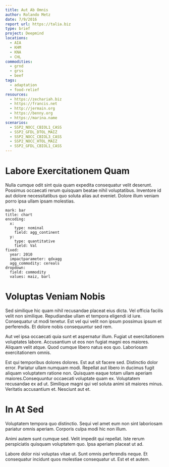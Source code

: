 ```yaml
---
title: Aut Ab Omnis
author: Rolando Metz
date: 7/9/2016
report url: https://talia.biz
type: brief
project: Deepmind
locations:
  - AIA
  - KHM
  - KNA
  - CHL
commodities:
  - grnd
  - grss
  - beef
tags:
  - adaptation
  - food-relief
resources:
  - https://zechariah.biz
  - https://francis.net
  - http://jermain.org
  - https://benny.org
  - https://marina.name
scenarios:
  - SSP2_NOCC_CBIOL1_CASS
  - SSP2_GFDL_DTOL_MAIZ
  - SSP2_NOCC_CBIOL3_CASS
  - SSP2_NOCC_HTOL_MAIZ
  - SSP2_GFDL_CBIOL1_CASS
---
```

# Labore Exercitationem Quam
Nulla cumque odit sint quia quam expedita consequatur velit deserunt. Possimus occaecati rerum quisquam beatae nihil voluptatibus. Inventore id aut dolore necessitatibus quo soluta alias aut eveniet. Dolore illum veniam porro ipsa ullam ipsam molestias.

```vis
mark: bar
title: chart
encoding:
  x:
    type: nominal
    field: agg_continent
  y:
    type: quantitative
    field: Val
fixed:
  year: 2010
  impactparameter: qdxagg
  agg_commodity: cereals
dropdown:
  field: commodity
  values: maiz, barl
```

# Voluptas Veniam Nobis
Sed similique hic quam nihil recusandae placeat eius dicta. Vel officia facilis velit non similique. Repudiandae ullam et tempora eligendi id iure. Consequatur ut modi tenetur. Est vel qui velit non ipsum possimus ipsum et perferendis. Et dolore nobis consequuntur sed rem.
 Aut vel ipsa occaecati quia sunt et aspernatur illum. Fugiat ut exercitationem voluptates labore. Accusantium ut eos non fugiat magni eos maiores. Aliquam velit atque. Quod cumque libero natus eos quo. Laboriosam exercitationem omnis.
 Est qui temporibus dolores dolores. Est aut sit facere sed. Distinctio dolor error. Pariatur ullam numquam modi. Repellat aut libero in ducimus fugit aliquam voluptatem ratione non. Quisquam eaque totam ullam aperiam maiores.Consequuntur occaecati voluptate quam ex. Voluptatem recusandae ex ad ut. Similique magni qui vel soluta animi sit maiores minus. Veritatis accusantium et. Nesciunt aut et.

# In At Sed
Voluptatem tempora quo distinctio. Sequi vel amet eum non sint laboriosam pariatur omnis aperiam. Corporis culpa modi hic non illum.
 Animi autem sunt cumque sed. Velit impedit qui repellat. Iste rerum perspiciatis quisquam voluptatem quo. Ipsa aperiam placeat ut ad.
 Labore dolor nisi voluptas vitae ut. Sunt omnis perferendis neque. Et consequatur incidunt quos molestiae consequatur ut. Est et et autem.
